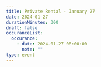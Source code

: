 ```yaml
---
title: Private Rental - January 27
date: 2024-01-27
durationMinutes: 300
draft: false
occuranceList:
  occurance:
    - date: 2024-01-27 08:00:00
      note: ""
type: event
---
```


